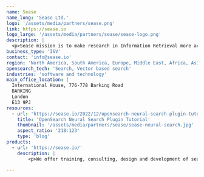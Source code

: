 ```yaml
---
name: Sease
name_long: 'Sease Ltd.'
logo: '/assets/media/partners/sease.png'
link: https://sease.io
logo_large: '/assets/media/partners/sease/sease-logo.png'
description: |
  <p>Sease mission is to make research in Information Retrieval more accessible to an industry audience, transforming the best research ideas into real-world products.</p><p>Our focus is to provide R&D projects guidance and implementation, consulting services and training, using open source software such as Apache Lucene/Solr, Elasticsearch, OpenSearch, and Vespa.</p>
business_type: 'ISV'
contact: 'info@sease.io'
region: 'North America, South America, Europe, Middle East, Africa, Asia Pacific and Australia.'
opensearch_tech: 'Search, Vector based search'
industries: 'software and technology'
main_office_location: |
  International House, 776-778 Barking Road
  BARKING
  London
  E13 9PJ
resources:
  - url: 'https://sease.io/2022/12/opensearch-neural-search-plugin-tutorial.html'
    title: 'OpenSearch Neural Search Plugin Tutorial'
    thumbnail: '/assets/media/partners/sease/sease-neural-search.jpg'
    aspect_ratio: '218:123'
    type: 'blog'
products:
  - url: 'https://sease.io/'
    description: | 
        <p>We offer training, consulting, design and development of search solutions using OpenSearch.</p><p>We have dedicated pieces of training to explore and learn how to improve the relevance of your search results and integrate neural search techniques using OpenSearch.</p><p>We are Apache Lucene committers and have a solid understanding of OpenSearch internals.</p>

---
```

